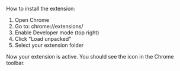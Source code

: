 How to install the extension:

1. Open Chrome
2. Go to: chrome://extensions/
3. Enable Developer mode (top right)
4. Click "Load unpacked"
5. Select your extension folder

Now your extension is active. You should see the icon in the Chrome toolbar.
